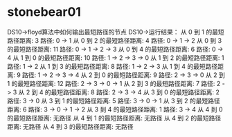 # stonebear01

DS10->floyd算法中如何输出最短路径的节点
DS10->运行结果：
从 0 到 1 的最短路径距离: 3
路径: 0 -> 1
从 0 到 2 的最短路径距离: 4
路径: 0 -> 1 -> 2
从 0 到 3 的最短路径距离: 11
路径: 0 -> 1 -> 2 -> 3
从 0 到 4 的最短路径距离: 6
路径: 0 -> 4
从 1 到 0 的最短路径距离: 10
路径: 1 -> 2 -> 3 -> 0
从 1 到 2 的最短路径距离: 1
路径: 1 -> 2
从 1 到 3 的最短路径距离: 8
路径: 1 -> 2 -> 3
从 1 到 4 的最短路径距离: 9
路径: 1 -> 2 -> 3 -> 4
从 2 到 0 的最短路径距离: 9
路径: 2 -> 3 -> 0
从 2 到 1 的最短路径距离: 12
路径: 2 -> 3 -> 0 -> 1
从 2 到 3 的最短路径距离: 7
路径: 2 -> 3
从 2 到 4 的最短路径距离: 8
路径: 2 -> 3 -> 4
从 3 到 0 的最短路径距离: 2
路径: 3 -> 0
从 3 到 1 的最短路径距离: 5
路径: 3 -> 0 -> 1
从 3 到 2 的最短路径距离: 6
路径: 3 -> 0 -> 1 -> 2
从 3 到 4 的最短路径距离: 1
路径: 3 -> 4
从 4 到 0 的最短路径距离: 无路径
从 4 到 1 的最短路径距离: 无路径
从 4 到 2 的最短路径距离: 无路径
从 4 到 3 的最短路径距离: 无路径


